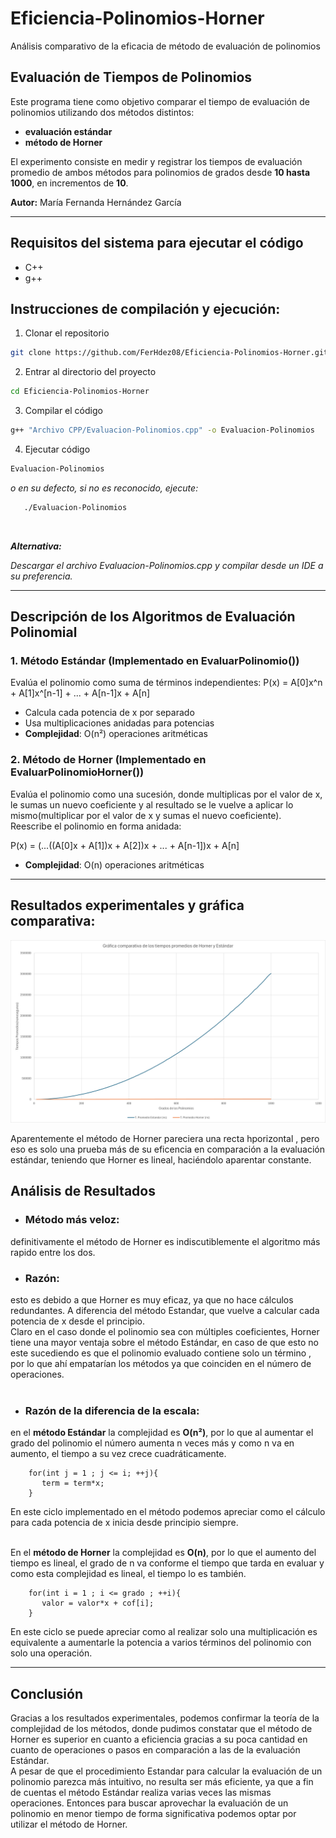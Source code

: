 # Eficiencia-Polinomios-Horner
Análisis comparativo de la eficacia de método de evaluación de polinomios

## Evaluación de Tiempos de Polinomios

Este programa tiene como objetivo comparar el tiempo de evaluación de polinomios utilizando dos métodos distintos:

- **evaluación estándar**
- **método de Horner**

El experimento consiste en medir y registrar los tiempos de evaluación promedio de ambos métodos para polinomios de grados desde **10 hasta 1000**, en incrementos de **10**.

**Autor:** María Fernanda Hernández García

---
## Requisitos del sistema para ejecutar el código
 - C++
 - g++


##  Instrucciones de compilación y ejecución:

1. Clonar el repositorio
``` sh
git clone https://github.com/FerHdez08/Eficiencia-Polinomios-Horner.git
```
2. Entrar al directorio del proyecto
```sh
cd Eficiencia-Polinomios-Horner
```
3. Compilar el código 
```sh
g++ "Archivo CPP/Evaluacion-Polinomios.cpp" -o Evaluacion-Polinomios
```
4. Ejecutar código
```sh
Evaluacion-Polinomios

```
*o en su defecto, si no es reconocido, ejecute:*
```bash
   ./Evaluacion-Polinomios
```
<br>

***Alternativa:*** <br>

*Descargar el archivo Evaluacion-Polinomios.cpp y compilar desde un IDE a su preferencia.*

---

## Descripción de los Algoritmos de Evaluación Polinomial

### 1. Método Estándar (Implementado en EvaluarPolinomio())
Evalúa el polinomio como suma de términos independientes:
P(x) = A[0]x^n + A[1]x^[n-1] + ... + A[n-1]x + A[n]

- Calcula cada potencia de x por separado
- Usa multiplicaciones anidadas para potencias
- **Complejidad**: O(n²) operaciones aritméticas

### 2. Método de Horner (Implementado en EvaluarPolinomioHorner())
Evalúa el polinomio como una sucesión, donde multiplicas por el valor de x, le sumas un nuevo coeficiente y al resultado se le vuelve a aplicar lo mismo(multiplicar por el valor de x y sumas el nuevo coeficiente). <br>
Reescribe el polinomio en forma anidada:

P(x) = (...((A[0]x + A[1])x + A[2])x + ... + A[n-1])x + A[n]

- **Complejidad**: O(n) operaciones aritméticas
---
## Resultados experimentales y gráfica comparativa:
  ![Evaluacion.png](Evaluacion.png)

  Aparentemente el método de Horner pareciera una recta hporizontal , pero eso es solo una prueba más de su eficencia en comparación a la evaluación estándar, teniendo que Horner es lineal, haciéndolo aparentar constante.

## Análisis de Resultados

 - ### Método más veloz:
definitivamente el método de Horner es indiscutiblemente el algoritmo más rapido entre los dos. <br>
 - ### Razón:
esto es debido a que Horner es muy eficaz, ya que no hace cálculos redundantes. A diferencia del método Estandar, que vuelve a calcular cada potencia de x desde el principio. <br>
Claro en el caso donde el polinomio sea con múltiples coeficientes,  Horner tiene una mayor ventaja sobre el método Estándar, en caso de que esto no este sucediendo es que el polinomio evaluado contiene solo un término , por lo que ahí empatarían los métodos ya que coinciden en el número de operaciones. <br> <br>
 - ### Razón de la diferencia de la escala:
en el **método Estándar** la complejidad es **O(n²)**, por lo que al aumentar el grado del polinomio el número aumenta n veces más y como n va en aumento, el tiempo a su vez crece cuadráticamente. <br>
 ```
     for(int j = 1 ; j <= i; ++j){
        term = term*x;
     }
 ```

En este ciclo implementado en el método podemos apreciar como el cálculo para cada potencia de x inicia desde principio siempre. <br> <br>
   
En el **método de Horner** la complejidad es **O(n)**, por lo que el aumento del tiempo es lineal, el grado de n va conforme el tiempo que tarda en evaluar y como esta complejidad es lineal, el tiempo           lo es también. <br>
    
```
    for(int i = 1 ; i <= grado ; ++i){
       valor = valor*x + cof[i];
    }
```
 En este ciclo se puede apreciar como al realizar solo una multiplicación es equivalente a aumentarle la potencia a varios términos del polinomio con solo una operación.

---
 ## Conclusión

Gracias a los resultados experimentales, podemos confirmar la teoría de la complejidad de los métodos, donde pudimos constatar que el método de Horner es superior en cuanto a eficiencia gracias a su poca cantidad en cuanto de operaciones o pasos en comparación a las de la evaluación Estándar. <br>
A pesar de que el procedimiento Estandar para calcular la evaluación de un polinomio parezca más intuitivo, no resulta ser más eficiente, ya que a fin de cuentas el método Estándar realiza varias veces las mismas operaciones.
Entonces para buscar aprovechar la evaluación de un polinomio en menor tiempo de forma significativa podemos optar por utilizar el método de Horner.
